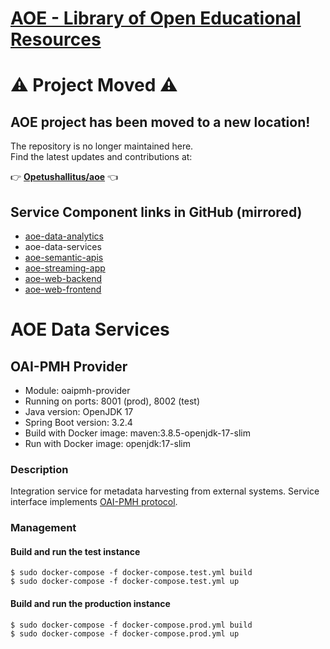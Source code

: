 # [AOE - Library of Open Educational Resources](https://github.com/CSCfi/aoe)

# ⚠️ Project Moved ⚠️

## AOE project has been moved to a new location!

The repository is no longer maintained here.  
Find the latest updates and contributions at:

👉 **[Opetushallitus/aoe](https://github.com/Opetushallitus/aoe)** 👈

## Service Component links in GitHub (mirrored)
- [aoe-data-analytics](https://github.com/CSCfi/aoe-data-analytics)
- aoe-data-services
- [aoe-semantic-apis](https://github.com/CSCfi/aoe-semantic-apis)
- [aoe-streaming-app](https://github.com/CSCfi/aoe-streaming-app)
- [aoe-web-backend](https://github.com/CSCfi/aoe-web-backend)
- [aoe-web-frontend](https://github.com/CSCfi/aoe-web-frontend)

# AOE Data Services

## OAI-PMH Provider
- Module: oaipmh-provider
- Running on ports: 8001 (prod), 8002 (test)
- Java version: OpenJDK 17
- Spring Boot version: 3.2.4
- Build with Docker image: maven:3.8.5-openjdk-17-slim
- Run with Docker image: openjdk:17-slim

### Description
Integration service for metadata harvesting from external systems.
Service interface implements [OAI-PMH protocol](https://www.openarchives.org/OAI/2.0/openarchivesprotocol.htm).

### Management

#### Build and run the test instance
```
$ sudo docker-compose -f docker-compose.test.yml build
$ sudo docker-compose -f docker-compose.test.yml up
```
#### Build and run the production instance
```
$ sudo docker-compose -f docker-compose.prod.yml build
$ sudo docker-compose -f docker-compose.prod.yml up
```
